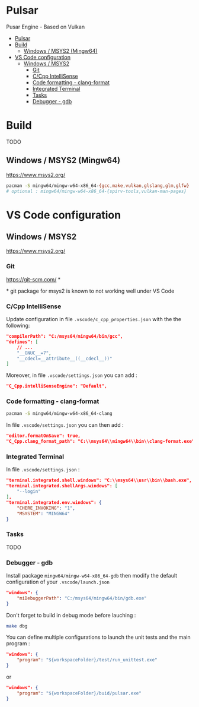 # Pulsar
Pusar Engine - Based on Vulkan

- [Pulsar](#pulsar)
- [Build](#build)
    - [Windows / MSYS2 (Mingw64)](#windows--msys2-mingw64)
- [VS Code configuration](#vs-code-configuration)
    - [Windows / MSYS2](#windows--msys2)
        - [Git](#git)
        - [C/Cpp IntelliSense](#ccpp-intellisense)
        - [Code formatting - clang-format](#code-formatting---clang-format)
        - [Integrated Terminal](#integrated-terminal)
        - [Tasks](#tasks)
        - [Debugger - gdb](#debugger---gdb)

# Build
TODO

## Windows / MSYS2 (Mingw64)
https://www.msys2.org/

```sh
pacman -S mingw64/mingw-w64-x86_64-{gcc,make,vulkan,glslang,glm,glfw}
# optional : mingw64/mingw-w64-x86_64-{spirv-tools,vulkan-man-pages}
```

# VS Code configuration

## Windows / MSYS2
https://www.msys2.org/


### Git
https://git-scm.com/ *

\* git package for msys2 is known to not working well under VS Code


### C/Cpp IntelliSense
Update configuration in file `.vscode/c_cpp_properties.json` with the the following:

```json
"compilerPath": "C:/msys64/mingw64/bin/gcc",
"defines": [
    // ...
    "__GNUC__=7",
    "__cdecl=__attribute__((__cdecl__))"
]
```

Moreover, in file `.vscode/settings.json` you can add :
```json
"C_Cpp.intelliSenseEngine": "Default",
```


### Code formatting - clang-format

```sh
pacman -S mingw64/mingw-w64-x86_64-clang
```

In file `.vscode/settings.json` you can then add :
```json
"editor.formatOnSave": true,
"C_Cpp.clang_format_path": "C:\\msys64\\mingw64\\bin\\clang-format.exe",
```


### Integrated Terminal
In file `.vscode/settings.json` :
```json
"terminal.integrated.shell.windows": "C:\\msys64\\usr\\bin\\bash.exe",
"terminal.integrated.shellArgs.windows": [
    "--login"
],
"terminal.integrated.env.windows": {
    "CHERE_INVOKING": "1",
    "MSYSTEM": "MINGW64"
}
```


### Tasks
TODO

### Debugger - gdb
Install package `mingw64/mingw-w64-x86_64-gdb` then modify the default configuration of your `.vscode/launch.json`

```json
"windows": {
    "miDebuggerPath": "C:/msys64/mingw64/bin/gdb.exe"
}
```

Don't forget to build in debug mode before lauching : 
```sh
make dbg
```

You can define multiple configurations to launch the unit tests and the main program :
```json
"windows": {
    "program": "${workspaceFolder}/test/run_unittest.exe"
}
```
or
```json
"windows": {
    "program": "${workspaceFolder}/buid/pulsar.exe"
}
```
